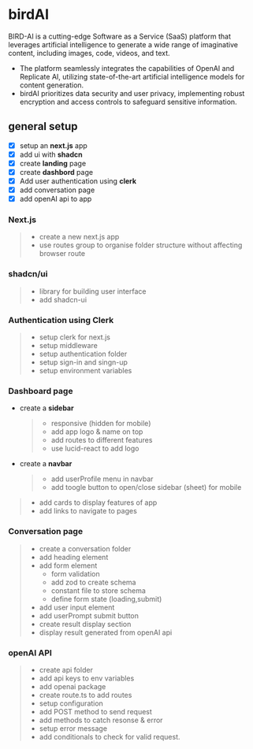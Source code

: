 # birdAI

BIRD-AI is a cutting-edge Software as a Service (SaaS) platform that leverages artificial intelligence to generate a wide range of imaginative content, including images, code, videos, and text.

- The platform seamlessly integrates the capabilities of OpenAI and Replicate AI, utilizing state-of-the-art artificial intelligence models for content generation.
- birdAI prioritizes data security  and user privacy, implementing robust encryption and access controls to safeguard sensitive information.

## general setup

- [x] setup an **next.js** app
- [x] add ui with **shadcn**
- [x] create **landing** page
- [x] create **dashbord** page
- [x] Add user authentication using **clerk**
- [x] add conversation page
- [x] add openAI api to app

### Next.js

> - create a new next.js app
> - use routes group to organise folder structure without affecting browser route

### shadcn/ui

> - library for building user interface
> - add shadcn-ui

### Authentication using Clerk

> - setup clerk for next.js
> - setup middleware
> - setup authentication folder
> - setup sign-in and singn-up
> - setup environment variables

### Dashboard page

- create a **sidebar**

  > - responsive (hidden for mobile)
  > - add app logo & name on top
  > - add routes to different features
  > - use lucid-react to add logo

- create a **navbar**

  > - add userProfile menu in navbar
  > - add toogle button to open/close sidebar (sheet) for mobile

> - add cards to display features of app
> - add links to navigate to pages

### Conversation page

> - create a conversation folder
> - add heading element
> - add form element
>    - form validation
>    - add zod to create schema
>    - constant file to store schema
>    - define form state (loading,submit)
> - add user input element
> - add userPrompt submit button
> - create result display section
> - display result generated from openAI api

### openAI API

> - create api folder
> - add api keys to env variables
> - add openai package
> - create route.ts to add routes
> - setup configuration
> - add POST method to send request
> - add methods to catch resonse & error
> - setup error message
> - add conditionals to check for valid request.
